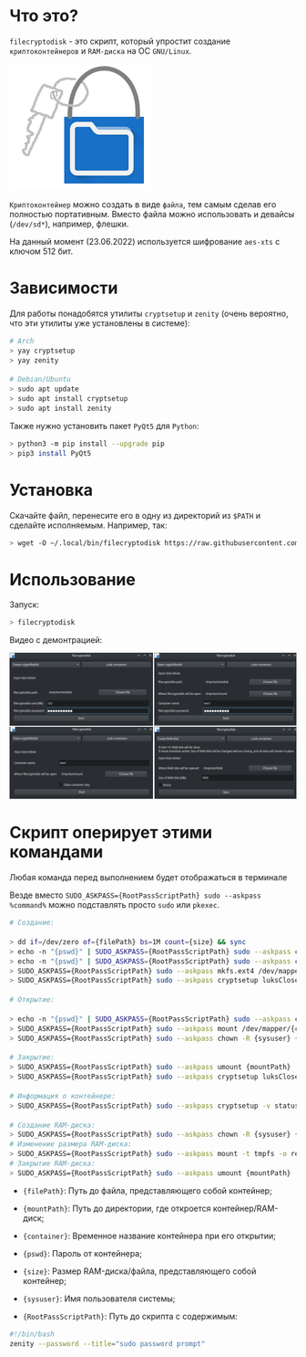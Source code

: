 # Что это?

`filecryptodisk` - это скрипт, который упростит создание `криптоконтейнеров` и `RAM-диска` на ОС `GNU/Linux`.

![](./imgsrc/ico.png)

`Криптоконтейнер` можно создать в виде `файла`, тем самым сделав его полностью портативным. Вместо файла можно использовать и девайсы (`/dev/sd*`), например, флешки.

На данный момент (23.06.2022) используется шифрование `aes-xts` с ключом 512 бит.

# Зависимости

Для работы понадобятся утилиты `cryptsetup` и `zenity` (очень вероятно, что эти утилиты уже установлены в системе):

``` bash
# Arch
> yay cryptsetup
> yay zenity

# Debian/Ubuntu
> sudo apt update
> sudo apt install cryptsetup
> sudo apt install zenity
```

Также нужно установить пакет `PyQt5` для `Python`:

``` bash
> python3 -m pip install --upgrade pip
> pip3 install PyQt5
```

# Установка

Скачайте файл, перенесите его в одну из директорий из `$PATH` и сделайте исполняемым. Например, так:

``` bash
> wget -O ~/.local/bin/filecryptodisk https://raw.githubusercontent.com/The220th/filecryptodisk/main/filecryptodisk && chmod u+x ~/.local/bin/filecryptodisk
```

# Использование

Запуск:

``` bash
> filecryptodisk
```

Видео с демонтрацией: 

![](./imgsrc/example.png)

# Скрипт оперирует этими командами

Любая команда перед выполнением будет отображаться в терминале

Везде вместо `SUDO_ASKPASS={RootPassScriptPath} sudo --askpass %command%` можно подставлять просто `sudo` или `pkexec`.

``` bash
# Создание:

> dd if=/dev/zero of={filePath} bs=1M count={size} && sync
> echo -n "{pswd}" | SUDO_ASKPASS={RootPassScriptPath} sudo --askpass cryptsetup luksFormat {filePath} -
> echo -n "{pswd}" | SUDO_ASKPASS={RootPassScriptPath} sudo --askpass cryptsetup luksOpen {filePath} {conRndName} -
> SUDO_ASKPASS={RootPassScriptPath} sudo --askpass mkfs.ext4 /dev/mapper/{conRndName}
> SUDO_ASKPASS={RootPassScriptPath} sudo --askpass cryptsetup luksClose {conRndName}

# Открытие:

> echo -n "{pswd}" | SUDO_ASKPASS={RootPassScriptPath} sudo --askpass cryptsetup luksOpen {filePath} {container} -
> SUDO_ASKPASS={RootPassScriptPath} sudo --askpass mount /dev/mapper/{container} {mountPath}
> SUDO_ASKPASS={RootPassScriptPath} sudo --askpass chown -R {sysuser} {mountPath}

# Закрытие:
> SUDO_ASKPASS={RootPassScriptPath} sudo --askpass umount {mountPath}
> SUDO_ASKPASS={RootPassScriptPath} sudo --askpass cryptsetup luksClose {container}

# Информация о контейнере:
> SUDO_ASKPASS={RootPassScriptPath} sudo --askpass cryptsetup -v status {container}

# Создание RAM-диска:
> SUDO_ASKPASS={RootPassScriptPath} sudo --askpass chown -R {sysuser} {mountPath}
# Изменение размера RAM-диска:
> SUDO_ASKPASS={RootPassScriptPath} sudo --askpass mount -t tmpfs -o remount,size={size}M tmpfs {mountPath}
# Закрытие RAM-диска:
> SUDO_ASKPASS={RootPassScriptPath} sudo --askpass umount {mountPath}
```

- `{filePath}`: Путь до файла, представляющего собой контейнер;

- `{mountPath}`: Путь до директории, где откроется контейнер/RAM-диск;

- `{container}`: Временное название контейнера при его открытии;

- `{pswd}`: Пароль от контейнера;

- `{size}`: Размер RAM-диска/файла, представляющего собой контейнер;

- `{sysuser}`: Имя пользователя системы;

- `{RootPassScriptPath}`: Путь до скрипта с содержимым:

``` bash
#!/bin/bash
zenity --password --title="sudo password prompt"
```